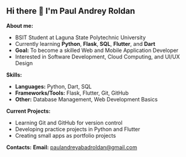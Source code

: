 ## Hi there 👋 I'm Paul Andrey Roldan

**About me:**
- BSIT Student at Laguna State Polytechnic University
- Currently learning **Python**, **Flask**, **SQL**, **Flutter**, and **Dart**
- **Goal:** To become a skilled Web and Mobile Application Developer
- Interested in Software Development, Cloud Computing, and UI/UX Design

**Skills:**
- **Languages:** Python, Dart, SQL
- **Frameworks/Tools:** Flask, Flutter, Git, GitHub
- **Other:** Database Management, Web Development Basics

**Current Projects:**
- Learning Git and GitHub for version control
- Developing practice projects in Python and Flutter
- Creating small apps as portfolio projects

**Contacts:**
**Email:** paulandreyabadroldan@gmail.com
